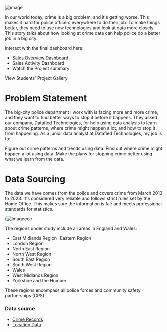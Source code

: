 ![image](https://github.com/ProfBesty/Analytics-on-Crime-Dataset/assets/147350441/ef749e70-b8a2-4306-825c-60bbe5b256a3)

In our world today, crime is a big problem, and it's getting worse. This makes it hard for police officers everywhere to do their job. To make things better, they need to use new technologies and look at data more closely. This story talks about how looking at crime data can help police do a better job in a big city.

Interact with the final dashboard here:

- [Sales Overview Dashboard](https://www.shotspotter.com/wp-content/uploads/2021/06/crime-analysis-program.jpg)
- Sales Activity Dashboard
- Watch the Project summary

View Students' Project Gallery


<h1>Problem Statement</h1>

The big-city police department I work with is facing more and more crime, and they want to find better ways to stop it before it happens. They asked our company, Datafied Technologies, for help using data analysis to learn about crime patterns, where crime might happen a lot, and how to stop it from happening. As a junior data analyst at Datafied Technologies, my job is to:

Figure out crime patterns and trends using data.
Find out where crime might happen a lot using data.
Make the plans for stopping crime better using what we learn from the data.

<h1>Data Sourcing</h1>

The data we have comes from the police and covers crime from March 2013 to 2023. It's considered very reliable and follows strict rules set by the Home Office. This makes sure the information is fair and meets professional standards for statistics.

(![Imageeee](https://github.com/ProfBesty/Analytics-on-Crime-Dataset/assets/147350441/cf5ccc1d-f96c-4f77-acc5-5d7f78bf685f)

The regions under study include all areas in England and Wales:

- East Midlands Region
-Eastern Region
- London Region
- North East Region
- North West Region
- South East Region
- South West Region
- Wales
- West Midlands Region
- Yorkshire and the Humber

These regions encompass all police forces and community safety partnerships (CPS).

<h3>Data source</h3>


- [Crime Records](https://docs.google.com/spreadsheets/d/1mCdPRU2TMxb9Z_g_iDUT373bE_mB7GPEA7mKWHYMiTc/edit?usp=sharing)
- [Location Data](https://docs.google.com/spreadsheets/d/1DXLOKdN-O6a4rYjn1c2tKtNt5dIe9_op1TH1smUXitM/edit?usp=sharing)


